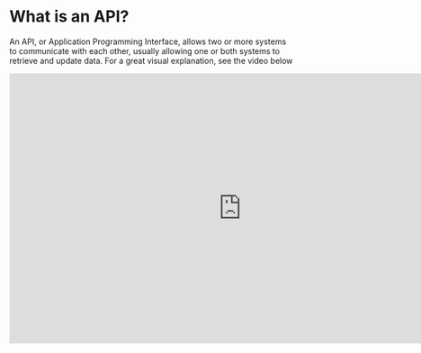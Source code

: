 
# What is an API?

An API, or Application Programming Interface, allows two or more systems to communicate with each other, usually allowing one or both systems to retrieve and update data. For a great visual explanation, see the video below

<iframe width="823" height="480" src="https://www.youtube.com/embed/s7wmiS2mSXY" frameborder="0" allow="accelerometer; autoplay; encrypted-media; gyroscope; picture-in-picture" allowfullscreen></iframe>